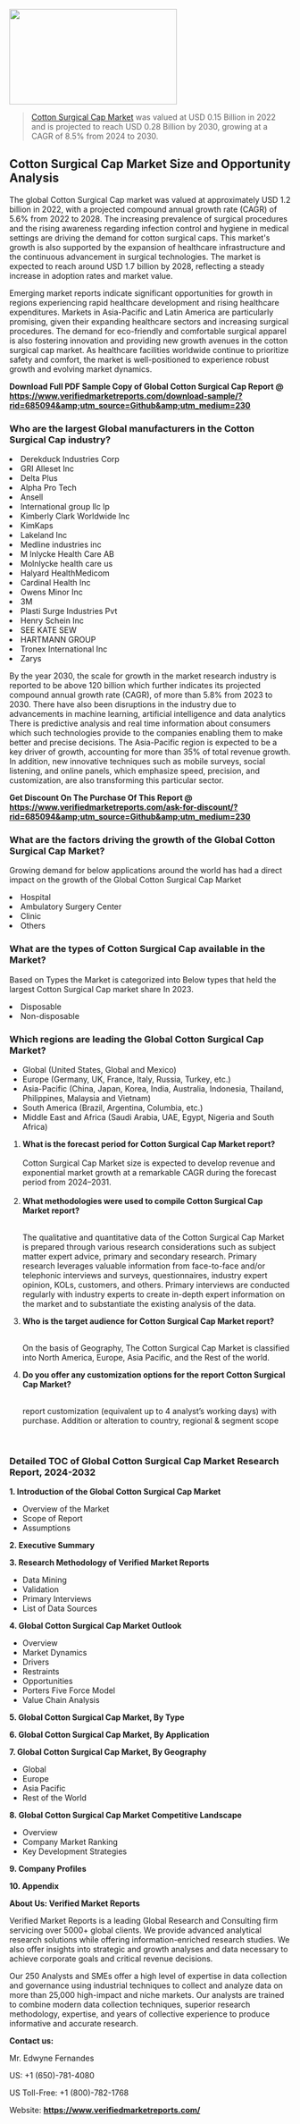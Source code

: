 <img src="https://ffe5etoiles.com/wp-content/uploads/2024/12/MST1-300x171.png" alt="" width="300" height="171" class="alignnone size-medium wp-image-20088" /><blockquote><p><p><a href="https://www.verifiedmarketreports.com/download-sample/?rid=685094&utm_source=Github&utm_medium=230" target="_blank">Cotton Surgical Cap Market</a> was valued at USD 0.15 Billion in 2022 and is projected to reach USD 0.28 Billion by 2030, growing at a CAGR of 8.5% from 2024 to 2030.</p></blockquote><p><h2>Cotton Surgical Cap Market Size and Opportunity Analysis</h2><p>The global Cotton Surgical Cap market was valued at approximately USD 1.2 billion in 2022, with a projected compound annual growth rate (CAGR) of 5.6% from 2022 to 2028. The increasing prevalence of surgical procedures and the rising awareness regarding infection control and hygiene in medical settings are driving the demand for cotton surgical caps. This market's growth is also supported by the expansion of healthcare infrastructure and the continuous advancement in surgical technologies. The market is expected to reach around USD 1.7 billion by 2028, reflecting a steady increase in adoption rates and market value.</p><p>Emerging market reports indicate significant opportunities for growth in regions experiencing rapid healthcare development and rising healthcare expenditures. Markets in Asia-Pacific and Latin America are particularly promising, given their expanding healthcare sectors and increasing surgical procedures. The demand for eco-friendly and comfortable surgical apparel is also fostering innovation and providing new growth avenues in the cotton surgical cap market. As healthcare facilities worldwide continue to prioritize safety and comfort, the market is well-positioned to experience robust growth and evolving market dynamics.</p></p><p class=""><strong>Download Full PDF Sample Copy of Global Cotton Surgical Cap Report @ <a href="https://www.verifiedmarketreports.com/download-sample/?rid=685094&amp;utm_source=Github&amp;utm_medium=230" target="_blank">https://www.verifiedmarketreports.com/download-sample/?rid=685094&amp;utm_source=Github&amp;utm_medium=230</a></strong></p><h3 id="" class="">Who are the largest Global manufacturers in the Cotton Surgical Cap industry?</h3><p><li>Derekduck Industries Corp</li><li> GRI Alleset Inc</li><li> Delta Plus</li><li> Alpha Pro Tech</li><li> Ansell</li><li> International group llc lp</li><li> Kimberly Clark Worldwide Inc</li><li> KimKaps</li><li> Lakeland Inc</li><li> Medline industries inc</li><li> M lnlycke Health Care AB</li><li> Molnlycke health care us</li><li> Halyard HealthMedicom</li><li> Cardinal Health Inc</li><li> Owens Minor Inc</li><li> 3M</li><li> Plasti Surge Industries Pvt</li><li> Henry Schein Inc</li><li> SEE KATE SEW</li><li> HARTMANN GROUP</li><li> Tronex International Inc</li><li> Zarys</li></p><div class=""><div class="" dir="" data-message-author-role="" data-message-id="" data-message-model-slug=""><div class=""><div class=""><div class=""><div class="" dir="" data-message-author-role="" data-message-id="" data-message-model-slug=""><div class=""><div class=""><p>By the year 2030, the scale for growth in the market research industry is reported to be above 120 billion which further indicates its projected compound annual growth rate (CAGR), of more than 5.8% from 2023 to 2030. There have also been disruptions in the industry due to advancements in machine learning, artificial intelligence and data analytics There is predictive analysis and real time information about consumers which such technologies provide to the companies enabling them to make better and precise decisions. The Asia-Pacific region is expected to be a key driver of growth, accounting for more than 35% of total revenue growth. In addition, new innovative techniques such as mobile surveys, social listening, and online panels, which emphasize speed, precision, and customization, are also transforming this particular sector.</p><p><strong>Get Discount On The Purchase Of This Report @&nbsp; <a href="https://www.verifiedmarketreports.com/ask-for-discount/?rid=685094&amp;utm_source=Github&amp;utm_medium=230" target="_blank">https://www.verifiedmarketreports.com/ask-for-discount/?rid=685094&amp;utm_source=Github&amp;utm_medium=230</a></strong></p></div></div></div></div></div></div></div></div><h3 id="" class="">What are the factors driving the growth of the Global Cotton Surgical Cap Market?</h3><p id="" class="">Growing demand for below applications around the world has had a direct impact on the growth of the Global Cotton Surgical Cap Market</p><p id="" class=""><li>Hospital</li><li> Ambulatory Surgery Center</li><li> Clinic</li><li> Others</li></p><h3 id="" class="">What are the types of Cotton Surgical Cap available in the Market?</h3><p id="" class="">Based on Types the Market is categorized into Below types that held the largest Cotton Surgical Cap market share In 2023.</p><p id="" class=""><li>Disposable</li><li> Non-disposable</li></p><h3 id="" class="">Which regions are leading the Global Cotton Surgical Cap Market?</h3><ul><li>Global (United States, Global and Mexico)</li><li>Europe (Germany, UK, France, Italy, Russia, Turkey, etc.)</li><li>Asia-Pacific (China, Japan, Korea, India, Australia, Indonesia, Thailand, Philippines, Malaysia and Vietnam)</li><li>South America (Brazil, Argentina, Columbia, etc.)</li><li>Middle East and Africa (Saudi Arabia, UAE, Egypt, Nigeria and South Africa)</li></ul><p><ol><li><strong>What is the forecast period for Cotton Surgical Cap Market report?<br /></strong><br /><span data-sheets-root="1" data-sheets-value="{&quot;1&quot;:2,&quot;2&quot;:&quot;XXXX size is expected to develop revenue and exponential market growth at a remarkable CAGR during the forecast period from 2024&ndash;2030.&quot;}" data-sheets-userformat="{&quot;2&quot;:12674,&quot;4&quot;:{&quot;1&quot;:2,&quot;2&quot;:16776960},&quot;10&quot;:2,&quot;11&quot;:0,&quot;15&quot;:&quot;Arial&quot;,&quot;16&quot;:12}">Cotton Surgical Cap Market size is expected to develop revenue and exponential market growth at a remarkable CAGR during the forecast period from 2024&ndash;2031.</span><br /><br /></li><li><strong>What methodologies were used to compile Cotton Surgical Cap Market report?<br /><br /></strong><p>The qualitative and quantitative data of the&nbsp;Cotton Surgical Cap Market is prepared through various research considerations such as subject matter expert advice, primary and secondary research. Primary research leverages valuable information from face-to-face and/or telephonic interviews and surveys, questionnaires, industry expert opinion, KOLs, customers, and others. Primary interviews are conducted regularly with industry experts to create in-depth expert information on the market and to substantiate the existing analysis of the data.&nbsp;</p></li><li><strong>Who is the target audience for Cotton Surgical Cap Market report?<br /><br /></strong><p>On the basis of Geography, The&nbsp;Cotton Surgical Cap Market is classified into North America, Europe, Asia Pacific, and the Rest of the world.</p></li><li><strong>Do you offer any customization options for the report Cotton Surgical Cap Market?<br /><br /></strong><p>report customization (equivalent up to 4 analyst&rsquo;s working days) with purchase. Addition or alteration to country, regional &amp; segment scope</p><p>&nbsp;</p></li></ol></p><h3 id="" class="">Detailed TOC of Global Cotton Surgical Cap Market Research Report, 2024-2032</h3><p id="" class=""><strong>1. Introduction of the Global Cotton Surgical Cap Market</strong></p><ul><li>Overview of the Market</li><li>Scope of Report</li><li>Assumptions</li></ul><p id="" class=""><strong>2. Executive Summary</strong></p><p id="" class=""><strong>3. Research Methodology of&nbsp;Verified Market Reports</strong></p><ul><li>Data Mining</li><li>Validation</li><li>Primary Interviews</li><li>List of Data Sources</li></ul><p id="" class=""><strong>4. Global Cotton Surgical Cap Market Outlook</strong></p><ul><li>Overview</li><li>Market Dynamics</li><li>Drivers</li><li>Restraints</li><li>Opportunities</li><li>Porters Five Force Model</li><li>Value Chain Analysis</li></ul><p id="" class=""><strong>5. Global Cotton Surgical Cap Market, By&nbsp;Type</strong></p><p id="" class=""><strong>6. Global Cotton Surgical Cap Market, By Application</strong></p><p id="" class=""><strong>7. Global Cotton Surgical Cap Market, By Geography</strong></p><ul><li>Global</li><li>Europe</li><li>Asia Pacific</li><li>Rest of the World</li></ul><p id="" class=""><strong>8. Global Cotton Surgical Cap Market Competitive Landscape</strong></p><ul><li>Overview</li><li>Company Market Ranking</li><li>Key Development Strategies</li></ul><p id="" class=""><strong>9. Company Profiles</strong></p><p id="" class=""><strong>10. Appendix</strong></p><p id="" class=""><strong>About Us: Verified Market Reports</strong></p><p id="" class="">Verified Market Reports is a leading Global Research and Consulting firm servicing over 5000+ global clients. We provide advanced analytical research solutions while offering information-enriched research studies. We also offer insights into strategic and growth analyses and data necessary to achieve corporate goals and critical revenue decisions.</p><p id="" class="">Our 250 Analysts and SMEs offer a high level of expertise in data collection and governance using industrial techniques to collect and analyze data on more than 25,000 high-impact and niche markets. Our analysts are trained to combine modern data collection techniques, superior research methodology, expertise, and years of collective experience to produce informative and accurate research.</p><p id="" class=""><strong>Contact us:</strong></p><p id="" class="">Mr. Edwyne Fernandes</p><p id="" class="">US: +1 (650)-781-4080</p><p id="" class="">US Toll-Free: +1 (800)-782-1768</p><p id="" class="">Website: <a target="" data-test-app-aware-link=""><strong>https://www.verifiedmarketreports.com/</strong></a></p>
